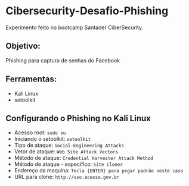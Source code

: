 # Cibersecurity-Desafio-Phishing
Experimento feito no bootcamp Santader CiberSecurity.

## Objetivo:
Phishing para captura de senhas do Facebook

## Ferramentas:
- Kali Linux
- setoolkit

## Configurando o Phishing no Kali Linux
- Acesso root: ``` sudo su ```
- Iniciando o setoolkit: ``` setoolkit ```
- Tipo de ataque: ``` Social-Engineering Attacks ```
- Vetor de ataque: ``` Web Site Attack Vectors ```
- Método de ataque: ```Credential Harvester Attack Method ```
- Método de ataque - especifico: ``` Site Cloner ```
- Endereço da maquina: ``` Tecla {ENTER} para pegar padrão neste caso ```
- URL para clone: ``` http://sso.acesso.gov.br ```
